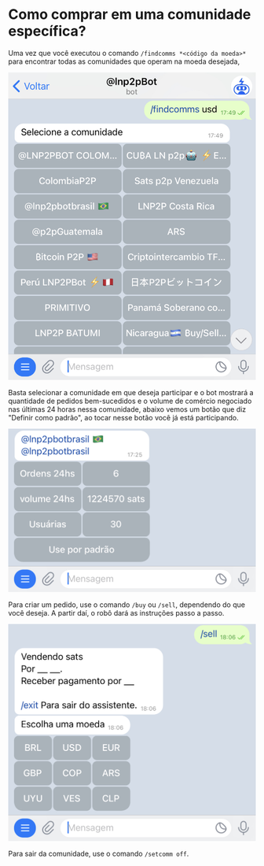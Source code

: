 # Como comprar em uma comunidade específica?

Uma vez que você executou o comando `/findcomms *<código da moeda>*` para encontrar todas as comunidades que operam na moeda desejada,

![Find Community Capture](./assets/images/findcomms.jpg)

Basta selecionar a comunidade em que deseja participar e o bot mostrará a quantidade de pedidos bem-sucedidos e o volume de comércio negociado nas últimas 24 horas nessa comunidade, abaixo vemos um botão que diz "Definir como padrão", ao tocar nesse botão você já está participando.

![Community details Capture](./assets/images/comm-detail.jpg)

Para criar um pedido, use o comando `/buy` ou `/sell`, dependendo do que você deseja. A partir daí, o robô dará as instruções passo a passo.

![Community Wizard Capture](./assets/images/sell.jpg)

Para sair da comunidade, use o comando `/setcomm off`.
